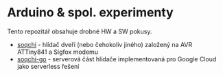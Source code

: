# Arduino & spol. experimenty

Tento repozitář obsahuje drobné HW a SW pokusy.


* [soqchi](ATTiny841/soqchi) - hlídač dveří (nebo čehokoliv jiného) založený na AVR ATTiny841 a Sigfox modemu 
* [soqchi-go](ATTiny841/soqchi-go/README.md) - serverová část hlídače implementovaná pro Google Cloud jako serverless řešení



